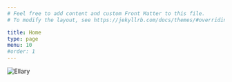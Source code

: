 ```yaml
---
# Feel free to add content and custom Front Matter to this file.
# To modify the layout, see https://jekyllrb.com/docs/themes/#overriding-theme-defaults

title: Home
type: page
menu: 10
#order: 1
---
```


![Ellary](/images/Ellary/DSC06006.jpg)
